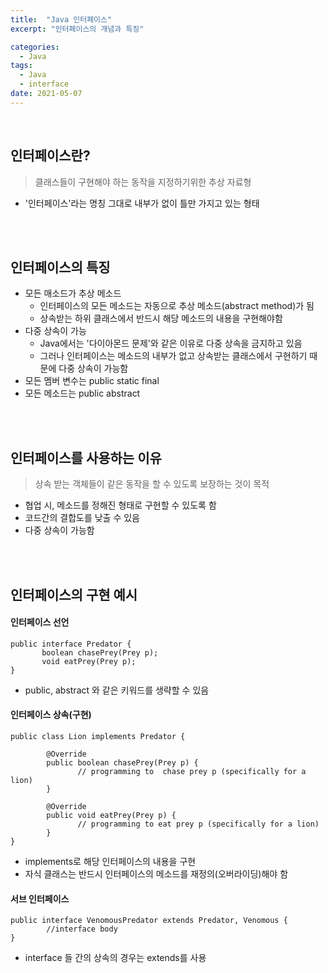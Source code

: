 ```yaml
---
title:  "Java 인터페이스"
excerpt: "인터페이스의 개념과 특징"

categories:
  - Java
tags:
  - Java
  - interface
date: 2021-05-07
---
```

<br>

## 인터페이스란?
> 클래스들이 구현해야 하는 동작을 지정하기위한 추상 자료형

- '인터페이스'라는 명칭 그대로 내부가 없이 틀만 가지고 있는 형태

<br><br>

## 인터페이스의 특징
- 모든 매소드가 추상 메소드
  - 인터페이스의 모든 메소드는 자동으로 추상 메소드(abstract method)가 됨
  - 상속받는 하위 클래스에서 반드시 해당 메소드의 내용을 구현해야함
- 다중 상속이 가능
  - Java에서는 '다이아몬드 문제'와 같은 이유로 다중 상속을 금지하고 있음
  - 그러나 인터페이스는 메소드의 내부가 없고 상속받는 클래스에서 구현하기 때문에 다중 상속이 가능함
- 모든 멤버 변수는 public static final
- 모든 메소드는 public abstract

<br><br>

## 인터페이스를 사용하는 이유
> 상속 받는 객체들이 같은 동작을 할 수 있도록 보장하는 것이 목적
- 협업 시, 메소드를 정해진 형태로 구현할 수 있도록 함
- 코드간의 결합도를 낮출 수 있음
- 다중 상속이 가능함

<br><br>

## 인터페이스의 구현 예시

#### 인터페이스 선언
```
public interface Predator {
       boolean chasePrey(Prey p);
       void eatPrey(Prey p);
}
```
- public, abstract 와 같은 키워드를 생략할 수 있음

#### 인터페이스 상속(구현)
```
public class Lion implements Predator {

        @Override
        public boolean chasePrey(Prey p) {
               // programming to  chase prey p (specifically for a lion)
        }

        @Override
        public void eatPrey(Prey p) {
               // programming to eat prey p (specifically for a lion)
        }
}
```
- implements로 해당 인터페이스의 내용을 구현
- 자식 클래스는 반드시 인터페이스의 메소드를 재정의(오버라이딩)해야 함

#### 서브 인터페이스
```
public interface VenomousPredator extends Predator, Venomous {
        //interface body
}
```
- interface 들 간의 상속의 경우는 extends를 사용